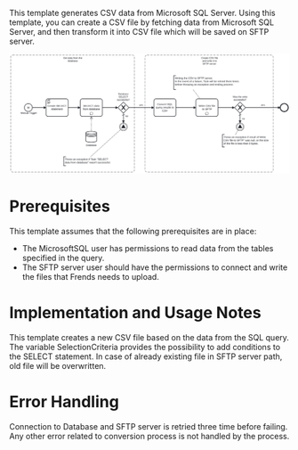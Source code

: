 This template generates CSV data from Microsoft SQL Server. 
Using this template, you can create a CSV file by fetching data from Microsoft SQL Server, and then transform it into CSV file which will be saved on SFTP server.

![Template](assets/MicrosoftSQL_SELECT_to_CSV_with_SFTP_Upload.svg)

# Prerequisites

This template assumes that the following prerequisites are in place:

- The MicrosoftSQL user has permissions to read data from the tables specified in the query.
- The SFTP server user should have the permissions to connect and write the files that Frends needs to upload.


# Implementation and Usage Notes

This template creates a new CSV file based on the data from the SQL query. 
The variable SelectionCriteria provides the possibility to add conditions to the SELECT statement.
In case of already existing file in SFTP server path, old file will be overwritten.

# Error Handling

Connection to Database and SFTP server is retried three time before failing.
Any other error related to conversion process is not handled by the process.
